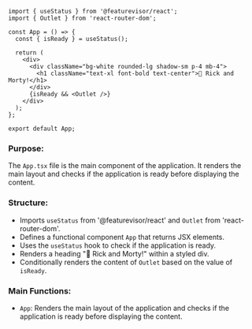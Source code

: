 ```tsx
import { useStatus } from '@featurevisor/react';
import { Outlet } from 'react-router-dom';

const App = () => {
  const { isReady } = useStatus();

  return (
    <div>
      <div className="bg-white rounded-lg shadow-sm p-4 mb-4">
        <h1 className="text-xl font-bold text-center">🚀 Rick and Morty!</h1>
      </div>
      {isReady && <Outlet />}
    </div>
  );
};

export default App;
```

### Purpose:
The `App.tsx` file is the main component of the application. It renders the main layout and checks if the application is ready before displaying the content.

### Structure:
- Imports `useStatus` from '@featurevisor/react' and `Outlet` from 'react-router-dom'.
- Defines a functional component `App` that returns JSX elements.
- Uses the `useStatus` hook to check if the application is ready.
- Renders a heading "🚀 Rick and Morty!" within a styled div.
- Conditionally renders the content of `Outlet` based on the value of `isReady`.

### Main Functions:
- `App`: Renders the main layout of the application and checks if the application is ready before displaying the content.
```